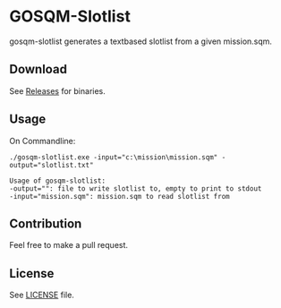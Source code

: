 GOSQM-Slotlist
========================

gosqm-slotlist generates a textbased slotlist from a given mission.sqm.

Download
-----
See [Releases](releases) for binaries.

Usage
-----
On Commandline:

	./gosqm-slotlist.exe -input="c:\mission\mission.sqm" -output="slotlist.txt"

	Usage of gosqm-slotlist:
	-output="": file to write slotlist to, empty to print to stdout
	-input="mission.sqm": mission.sqm to read slotlist from


Contribution
-----

Feel free to make a pull request.


License
-----

See [LICENSE](LICENSE) file.

